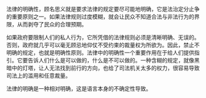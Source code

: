 法律的明确性，顾名思义就是要求法律的规定要尽可能地明确，它是法治定分止争的重要原则之一。如果法律规则过度模糊，就会让民众不知道合法与非法行为的界限，从而剥夺了民众的合理预期。

如果政府要限制人们的私人行为，它所凭借的法律规则必须是清晰明确、无误的。否则，政府就几乎可以毫无顾忌地仰仗不受约束的裁量权为所欲为。因此，禁止不明确的规定，也就是明确性原则。法律中的明确性一个重要作用在于给人们提供指引。它要告诉人们什么是可以做的，什么是不可以做的。一种含糊的规定，就像黑暗中的灯塔，让人无法找到前行的方向，也给了司法机关太多的权力，很容易导致司法上的滥用和任意裁量。

法律的明确是一种相对明确，这是语言本身的不确定性导致。